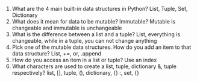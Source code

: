 1. What are the 4 main built-in data structures in Python?
List, Tuple, Set, Dictionary 
2. What does it mean for data to be mutable? Immutable?
Mutable is changeable and immutable is unchangeable 
3. What is the difference between a list and a tuple?
List, everything is changeable, while in a tuple, you can not change anything 
4. Pick one of the mutable data structures. How do you add an item to that data structure?
List, +=, or, .append 
5. How do you access an item in a list or tuple?
Use an index
6. What characters are used to create a list, tuple, dictionary &, tuple respectively?
list, [], tuple, (), dictionary, {} :, set, {}
